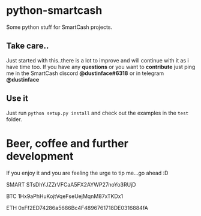 # python-smartcash
Some python stuff for SmartCash projects.

## Take care..
Just started with this..there is a lot to improve and will continue with it as i have time too. If you have any **questions** or you want to **contribute** just ping me in the SmartCash discord **@dustinface#6318** or in telegram **@dustinface**

## Use it

Just run `python setup.py install` and check out the examples in the `test` folder.

# Beer, coffee and further development
If you enjoy it and you are feeling the urge to tip me...go ahead :D

SMART STsDhYJZZrVFCaA5FX2AYWP27noYo3RUjD

BTC 1Hx9aPhHuKojtVqeFseUejMqnM87xTKDx1

ETH 0xFf2ED74286a5686Bc4F4896761718DE0316884fA
